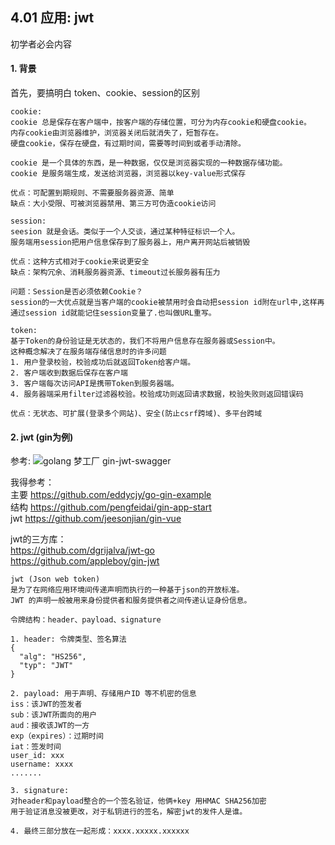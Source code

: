 ## 4.01 应用: jwt 

初学者必会内容


#### 1. 背景
首先，要搞明白 token、cookie、session的区别

```
cookie: 
cookie 总是保存在客户端中，按客户端的存储位置，可分为内存cookie和硬盘cookie。
内存cookie由浏览器维护，浏览器关闭后就消失了，短暂存在。
硬盘cookie，保存在硬盘，有过期时间，需要等时间到或者手动清除。

cookie 是一个具体的东西，是一种数据，仅仅是浏览器实现的一种数据存储功能。
cookie 是服务端生成，发送给浏览器，浏览器以key-value形式保存

优点：可配置到期规则、不需要服务器资源、简单
缺点：大小受限、可被浏览器禁用、第三方可伪造cookie访问
```

```
session:
seesion 就是会话。类似于一个人交谈，通过某种特征标识一个人。
服务端用session把用户信息保存到了服务器上，用户离开网站后被销毁

优点：这种方式相对于cookie来说更安全 
缺点：架构冗余、消耗服务器资源、timeout过长服务器有压力

问题：Session是否必须依赖Cookie？
session的一大优点就是当客户端的cookie被禁用时会自动把session id附在url中,这样再通过session id就能记住session变量了.也叫做URL重写。
```

```
token:
基于Token的身份验证是无状态的，我们不将用户信息存在服务器或Session中。
这种概念解决了在服务端存储信息时的许多问题
1. 用户登录校验，校验成功后就返回Token给客户端。
2. 客户端收到数据后保存在客户端
3. 客户端每次访问API是携带Token到服务器端。
4. 服务器端采用filter过滤器校验。校验成功则返回请求数据，校验失败则返回错误码

优点：无状态、可扩展(登录多个网站)、安全(防止csrf跨域)、多平台跨域
```


#### 2. jwt (gin为例)
参考: ![golang 梦工厂 gin-jwt-swagger](https://mp.weixin.qq.com/s?__biz=MzIzMDU0MTA3Nw==&mid=2247483814&idx=1&sn=dde8ce0f12f38f27172393313880efb4&scene=21#wechat_redirect)              
            
我得参考：      
主要 <https://github.com/eddycjy/go-gin-example>        
结构 <https://github.com/pengfeidai/gin-app-start>            
jwt <https://github.com/jeesonjian/gin-vue>              

jwt的三方库：        
<https://github.com/dgrijalva/jwt-go>            
<https://github.com/appleboy/gin-jwt>              

```
jwt (Json web token)
是为了在网络应用环境间传递声明而执行的一种基于json的开放标准。  
JWT 的声明一般被用来身份提供者和服务提供者之间传递认证身份信息。    

令牌结构：header、payload、signature

1. header: 令牌类型、签名算法
{
  "alg": "HS256",
  "typ": "JWT"
}

2. payload: 用于声明、存储用户ID 等不机密的信息
iss：该JWT的签发者
sub：该JWT所面向的用户
aud：接收该JWT的一方
exp（expires）：过期时间
iat：签发时间
user_id: xxx
username: xxxx
.......

3. signature: 
对header和payload整合的一个签名验证，他俩+key 用HMAC SHA256加密
用于验证消息没被更改，对于私钥进行的签名，解密jwt的发件人是谁。

4. 最终三部分放在一起形成：xxxx.xxxxx.xxxxxx



```
